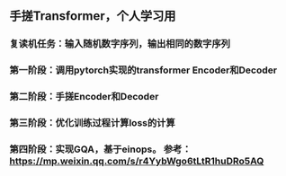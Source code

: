 ## 手搓Transformer，个人学习用
### 复读机任务：输入随机数字序列，输出相同的数字序列
### 第一阶段：调用pytorch实现的transformer Encoder和Decoder
### 第二阶段：手搓Encoder和Decoder
### 第三阶段：优化训练过程计算loss的计算
### 第四阶段：实现GQA，基于einops。 参考：https://mp.weixin.qq.com/s/r4YybWgo6tLtR1huDRo5AQ
